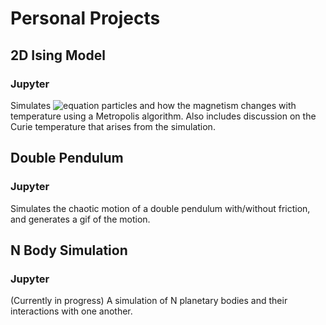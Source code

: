 # Personal Projects

## 2D Ising Model
### Jupyter

Simulates ![equation](https://latex.codecogs.com/svg.image?n^2) particles and how the magnetism changes with temperature using a Metropolis algorithm. Also includes discussion on the Curie temperature that arises from the simulation.

## Double Pendulum
### Jupyter

Simulates the chaotic motion of a double pendulum with/without friction, and generates a gif of the motion.

## N Body Simulation
### Jupyter

(Currently in progress) A simulation of N planetary bodies and their interactions with one another. 

